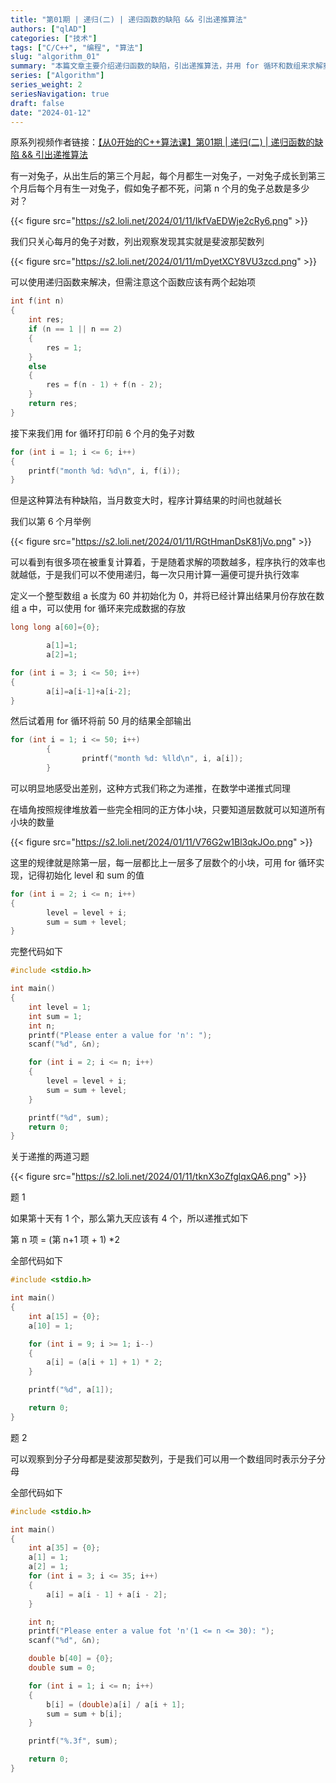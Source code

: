 ```yaml
---
title: "第01期 | 递归(二) | 递归函数的缺陷 && 引出递推算法"
authors: ["qlAD"]
categories: ["技术"]
tags: ["C/C++", "编程", "算法"]
slug: "algorithm_01"
summary: "本篇文章主要介绍递归函数的缺陷，引出递推算法，并用 for 循环和数组来求解斐波那契数列和分数求和。"
series: ["Algorithm"]
series_weight: 2
seriesNavigation: true
draft: false
date: "2024-01-12"
---
```


原系列视频作者链接：[【从0开始的C++算法课】第01期 | 递归(二) | 递归函数的缺陷 && 引出递推算法](https://www.bilibili.com/video/)

有一对兔子，从出生后的第三个月起，每个月都生一对兔子，一对兔子成长到第三个月后每个月有生一对兔子，假如兔子都不死，问第 n 个月的兔子总数是多少对？

{{< figure src="https://s2.loli.net/2024/01/11/IkfVaEDWje2cRy6.png" >}}

我们只关心每月的兔子对数，列出观察发现其实就是斐波那契数列

{{< figure src="https://s2.loli.net/2024/01/11/mDyetXCY8VU3zcd.png" >}}

可以使用递归函数来解决，但需注意这个函数应该有两个起始项

```C
int f(int n)
{
    int res;
    if (n == 1 || n == 2)
    {
        res = 1;
    }
    else
    {
        res = f(n - 1) + f(n - 2);
    }
    return res;
}
```

接下来我们用 for 循环打印前 6 个月的兔子对数

```C
for (int i = 1; i <= 6; i++)
{
    printf("month %d: %d\n", i, f(i));
}
```

但是这种算法有种缺陷，当月数变大时，程序计算结果的时间也就越长

我们以第 6 个月举例

{{< figure src="https://s2.loli.net/2024/01/11/RGtHmanDsK81jVo.png" >}}

可以看到有很多项在被重复计算着，于是随着求解的项数越多，程序执行的效率也就越低，于是我们可以不使用递归，每一次只用计算一遍便可提升执行效率

定义一个整型数组 a 长度为 60 并初始化为 0，并将已经计算出结果月份存放在数组 a 中，可以使用 for 循环来完成数据的存放

```C
long long a[60]={0};

        a[1]=1;
        a[2]=1;

for (int i = 3; i <= 50; i++)
{
        a[i]=a[i-1]+a[i-2];
}
```

然后试着用 for 循环将前 50 月的结果全部输出

```C
for (int i = 1; i <= 50; i++)
        {
                printf("month %d: %lld\n", i, a[i]);
        }
```

可以明显地感受出差别，这种方式我们称之为递推，在数学中递推式同理

在墙角按照规律堆放着一些完全相同的正方体小块，只要知道层数就可以知道所有小块的数量

{{< figure src="https://s2.loli.net/2024/01/11/V76G2w1Bl3qkJOo.png" >}}

这里的规律就是除第一层，每一层都比上一层多了层数个的小块，可用 for 循环实现，记得初始化 level 和 sum 的值

```C
for (int i = 2; i <= n; i++)
{
        level = level + i;
        sum = sum + level;
}
```

完整代码如下

```C
#include <stdio.h>

int main()
{
    int level = 1;
    int sum = 1;
    int n;
    printf("Please enter a value for 'n': ");
    scanf("%d", &n);

    for (int i = 2; i <= n; i++)
    {
        level = level + i;
        sum = sum + level;
    }

    printf("%d", sum);
    return 0;
}
```

关于递推的两道习题

{{< figure src="https://s2.loli.net/2024/01/11/tknX3oZfglqxQA6.png" >}}

题 1

如果第十天有 1 个，那么第九天应该有 4 个，所以递推式如下

第 n 项 = (第 n+1 项 + 1) \*2

全部代码如下

```C
#include <stdio.h>

int main()
{
    int a[15] = {0};
    a[10] = 1;

    for (int i = 9; i >= 1; i--)
    {
        a[i] = (a[i + 1] + 1) * 2;
    }

    printf("%d", a[1]);

    return 0;
}
```

题 2

可以观察到分子分母都是斐波那契数列，于是我们可以用一个数组同时表示分子分母

全部代码如下

```C
#include <stdio.h>

int main()
{
    int a[35] = {0};
    a[1] = 1;
    a[2] = 1;
    for (int i = 3; i <= 35; i++)
    {
        a[i] = a[i - 1] + a[i - 2];
    }

    int n;
    printf("Please enter a value fot 'n'(1 <= n <= 30): ");
    scanf("%d", &n);

    double b[40] = {0};
    double sum = 0;

    for (int i = 1; i <= n; i++)
    {
        b[i] = (double)a[i] / a[i + 1];
        sum = sum + b[i];
    }

    printf("%.3f", sum);

    return 0;
}
```
